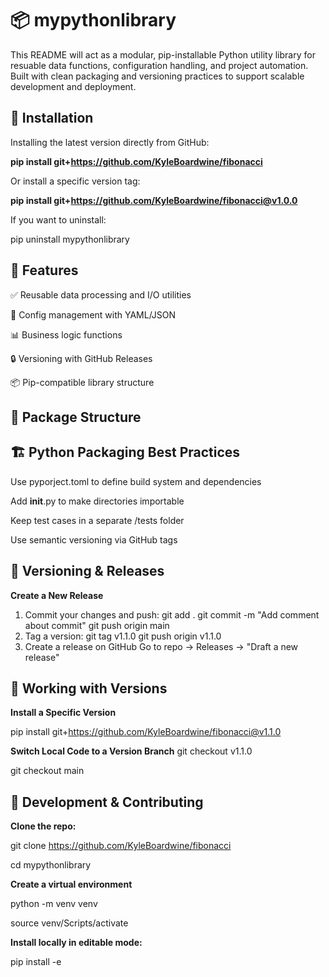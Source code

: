 # 📦 mypythonlibrary
This README will act as a modular, pip-installable Python utility library for resuable data functions, configuration handling, and project automation. Built with clean packaging and versioning practices to support scalable development and deployment.

## 🚀 Installation
Installing the latest version directly from GitHub:

**pip install git+https://github.com/KyleBoardwine/fibonacci**

Or install a specific version tag:

**pip install git+https://github.com/KyleBoardwine/fibonacci@v1.0.0**

If you want to uninstall:

pip uninstall mypythonlibrary

## 🧠 Features
✅ Reusable data processing and I/O utilities

🔧 Config management with YAML/JSON

📊 Business logic functions

🔒 Versioning with GitHub Releases

📦 Pip-compatible library structure

## 📁 Package Structure

## 🏗️ Python Packaging Best Practices
Use pyporject.toml to define build system and dependencies

Add __init__.py to make directories importable

Keep test cases in a separate /tests folder

Use semantic versioning via GitHub tags

## 🔖 Versioning & Releases
**Create a New Release**
1. Commit your changes and push:
   git add .
   git commit -m "Add comment about commit"
   git push origin main
2. Tag a version:
   git tag v1.1.0
   git push origin v1.1.0
3. Create a release on GitHub
   Go to repo -> Releases -> "Draft a new release"

## 🔄 Working with Versions
**Install a Specific Version**

pip install git+https://github.com/KyleBoardwine/fibonacci@v1.1.0

**Switch Local Code to a Version Branch**
git checkout v1.1.0

git checkout main

## 🧪 Development & Contributing
**Clone the repo:**

git clone https://github.com/KyleBoardwine/fibonacci

cd mypythonlibrary

**Create a virtual environment**

python -m venv venv

source venv/Scripts/activate

**Install locally in editable mode:**

pip install -e
